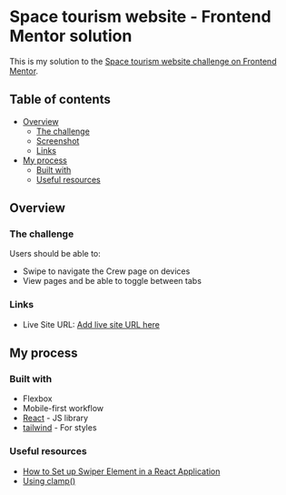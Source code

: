 # Space tourism website - Frontend Mentor solution

This is my solution to the [Space tourism website challenge on Frontend Mentor](https://www.frontendmentor.io/challenges/space-tourism-multipage-website-gRWj1URZ3).

## Table of contents

- [Overview](#overview)
  - [The challenge](#the-challenge)
  - [Screenshot](#screenshot)
  - [Links](#links)
- [My process](#my-process)
  - [Built with](#built-with)
  - [Useful resources](#useful-resources)

## Overview

### The challenge

Users should be able to:

- Swipe to navigate the Crew page on devices
- View pages and be able to toggle between tabs

### Links

- Live Site URL: [Add live site URL here](https://your-live-site-url.com)

## My process

### Built with

- Flexbox
- Mobile-first workflow
- [React](https://reactjs.org/) - JS library
- [tailwind](https://tailwindcss.com/) - For styles

### Useful resources

- [How to Set up Swiper Element in a React Application](https://www.freecodecamp.org/news/how-to-set-up-swiper-element-in-a-react-application/#paginationandnavigation)
- [Using clamp()](https://developer.mozilla.org/en-US/docs/Web/CSS/clamp)
